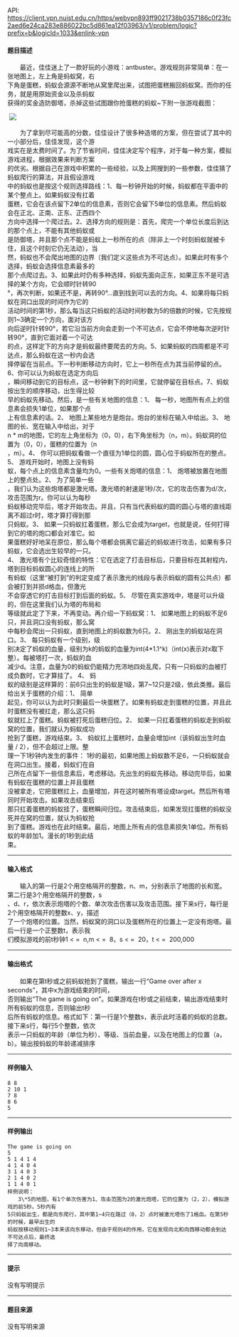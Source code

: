 API: https://client.vpn.nuist.edu.cn/https/webvpn893ff9021738b0357186c0f23fc2aed6e24ca283e886022bc5d861ea12f03963/v1/problem/logic?prefix=b&logicId=1033&enlink-vpn

#### 题目描述

　　最近，佳佳迷上了一款好玩的小游戏：antbuster。游戏规则非常简单：在一张地图上，左上角是蚂蚁窝，右  
下角是蛋糕，蚂蚁会源源不断地从窝里爬出来，试图把蛋糕搬回蚂蚁窝。而你的任务，就是用原始资金以及杀蚂蚁  
获得的奖金造防御塔，杀掉这些试图跟你抢蛋糕的蚂蚁~下附一张游戏截图：

 ![](../file/1033_0.jpg)

　　为了拿到尽可能高的分数，佳佳设计了很多种造塔的方案，但在尝试了其中的一小部分后，佳佳发现，这个游  
戏实在是太费时间了。为了节省时间，佳佳决定写个程序，对于每一种方案，模拟游戏进程，根据效果来判断方案  
的优劣。根据自己在游戏中积累的一些经验，以及上网搜到的一些参数，佳佳猜了蚂蚁爬行的算法，并且假设游戏  
中的蚂蚁也是按这个规则选择路线：1、每一秒钟开始的时候，蚂蚁都在平面中的某个整点上。如果蚂蚁没有扛着  
蛋糕，它会在该点留下2单位的信息素，否则它会留下5单位的信息素。然后蚂蚁会在正北、正南、正东、正西四个  
方向中选择一个爬过去。2、选择方向的规则是：首先，爬完一个单位长度后到达的那个点上，不能有其他蚂蚁或  
是防御塔，并且那个点不能是蚂蚁上一秒所在的点（除非上一个时刻蚂蚁就被卡住，且这个时刻它仍无法动），当  
然，蚂蚁也不会爬出地图的边界（我们定义这些点为不可达点）。如果此时有多个选择，蚂蚁会选择信息素最多的  
那个点爬过去。3、如果此时仍有多种选择，蚂蚁先面向正东，如果正东不是可选择的某个方向，它会顺时针转90  
°，再次判断，如果还不是，再转90°...直到找到可以去的方向。4、如果将每只蚂蚁在洞口出现的时间作为它的  
活动时间的第1秒，那么每当这只蚂蚁的活动时间秒数为5的倍数的时候，它先按规则1~3确定一个方向，面对该方  
向后逆时针转90°，若它沿当前方向会走到一个不可达点，它会不停地每次逆时针转90°，直到它面对着一个可达  
的点，这样定下的方向才是蚂蚁最终要爬去的方向。5、如果蚂蚁的四周都是不可达点，那么蚂蚁在这一秒内会选  
择停留在当前点。下一秒判断移动方向时，它上一秒所在点为其当前停留的点。6、你可以认为蚂蚁在选定方向后  
，瞬间移动到它的目标点，这一秒钟剩下的时间里，它就停留在目标点。7、蚂蚁按出生的顺序移动，出生得比较  
早的蚂蚁先移动。然后，是一些有关地图的信息：1、 每一秒，地图所有点上的信息素会损失1单位，如果那个点  
上有信息素的话。2、 地图上某些地方是炮台。炮台的坐标在输入中给出。3、 地图的长、宽在输入中给出，对于  
n \* m的地图，它的左上角坐标为（0，0），右下角坐标为（n，m）。蚂蚁洞的位置为（0，0），蛋糕的位置为（n  
，m）。4、 你可以把蚂蚁看做一个直径为1单位的圆，圆心位于蚂蚁所在的整点。5、 游戏开始时，地图上没有蚂  
蚁，每个点上的信息素含量均为0。一些有关炮塔的信息：1、 炮塔被放置在地图上的整点处。2、 为了简单一些  
，我们认为这些炮塔都是激光塔。激光塔的射速是1秒/次，它的攻击伤害为d/次，攻击范围为r。你可以认为每秒  
蚂蚁移动完毕后，塔才开始攻击。并且，只有当代表蚂蚁的圆的圆心与塔的直线距离不超过r时，塔才算打得到那  
只蚂蚁。3、 如果一只蚂蚁扛着蛋糕，那么它会成为target，也就是说，任何打得到它的塔的炮口都会对准它。如  
果蛋糕好好地呆在原位，那么每个塔都会挑离它最近的蚂蚁进行攻击，如果有多只蚂蚁，它会选出生较早的一只。  
4、 激光塔有个比较奇怪的特性：它在选定了打击目标后，只要目标在其射程内，塔到目标蚂蚁圆心的连线上的所  
有蚂蚁（这里“被打到”的判定变成了表示激光的线段与表示蚂蚁的圆有公共点）都会被打到并损d格血，但激光  
不会穿透它的打击目标打到后面的蚂蚁。5、 尽管在真实游戏中，塔是可以升级的，但在这里我们认为塔的布局和  
等级就此定了下来，不再变动。再介绍一下蚂蚁窝：1、 如果地图上的蚂蚁不足6只，并且洞口没有蚂蚁，那么窝  
中每秒会爬出一只蚂蚁，直到地图上的蚂蚁数为6只。2、 刚出生的蚂蚁站在洞口。3、 每只蚂蚁有一个级别，级  
别决定了蚂蚁的血量，级别为k的蚂蚁的血量为int(4\*1.1^k)（int(x)表示对x取下整）。每被塔打一次，蚂蚁的血  
减少d。注意，血量为0的蚂蚁仍能精力充沛地四处乱爬，只有一只蚂蚁的血被打成负数时，它才算挂了。 4、 蚂  
蚁的级别是这样算的：前6只出生的蚂蚁是1级，第7~12只是2级，依此类推。最后给出关于蛋糕的介绍：1、 简单  
起见，你可以认为此时只剩最后一块蛋糕了。如果有蚂蚁走到蛋糕的位置，并且此时蛋糕没有被扛走，那么这只蚂  
蚁就扛上了蛋糕。蚂蚁被打死后蛋糕归位。2、 如果一只扛着蛋糕的蚂蚁走到蚂蚁窝的位置，我们就认为蚂蚁成功  
抢到了蛋糕，游戏结束。3、 蚂蚁扛上蛋糕时，血量会增加int（该蚂蚁出生时血量 / 2），但不会超过上限。整  
理一下1秒钟内发生的事件： 1秒的最初，如果地图上蚂蚁数不足6，一只蚂蚁就会在洞口出生。接着，蚂蚁们在自  
己所在点留下一些信息素后，考虑移动。先出生的蚂蚁先移动。移动完毕后，如果有蚂蚁在蛋糕的位置上并且蛋糕  
没被拿走，它把蛋糕扛上，血量增加，并在这时被所有塔设成target。然后所有塔同时开始攻击。如果攻击结束后  
那只扛着蛋糕的蚂蚁挂了，蛋糕瞬间归位。攻击结束后，如果发现扛蛋糕的蚂蚁没死并在窝的位置，就认为蚂蚁抢  
到了蛋糕。游戏也在此时结束。最后，地图上所有点的信息素损失1单位。所有蚂蚁的年龄加1。漫长的1秒到此结  
束。

---

#### 输入格式

　　输入的第一行是2个用空格隔开的整数，n、m，分别表示了地图的长和宽。第二行是3个用空格隔开的整数，s  
、d、r，依次表示炮塔的个数、单次攻击伤害以及攻击范围。接下来s行，每行是2个用空格隔开的整数x、y，描述  
了一个炮塔的位置。当然，蚂蚁窝的洞口以及蛋糕所在的位置上一定没有炮塔。最后一行是一个正整数t，表示我  
们模拟游戏的前t秒钟1 < =  n,m < =  8，s < =  20，t < =  200,000

---

#### 输出格式

　　如果在第t秒或之前蚂蚁抢到了蛋糕，输出一行“Game over after x seconds”，其中x为游戏结束的时间，  
否则输出“The game is going on”。如果游戏在t秒或之前结束，输出游戏结束时所有蚂蚁的信息，否则输出t秒  
后所有蚂蚁的信息。格式如下：第一行是1个整数s，表示此时活着的蚂蚁的总数。接下来s行，每行5个整数，依次  
表示一只蚂蚁的年龄（单位为秒）、等级、当前血量，以及在地图上的位置（a，b）。输出按蚂蚁的年龄递减排序

---

#### 样例输入
```
8 8
2 10 1
7 8
8 6
5
```

---

#### 样例输出
```
The game is going on
5
5 1 4 1 4
4 1 4 0 4
3 1 4 0 3
2 1 4 0 2
1 1 4 0 1
样例说明：
　　3\*5的地图，有1个单次伤害为1、攻击范围为2的激光炮塔，它的位置为（2，2），模拟游戏的前5秒。5秒内有
5只蚂蚁出生，都是向东爬行，其中第1~4只在路过（0，2）点时被激光塔伤了1格血。在第5秒的时候，最早出生的
蚂蚁按移动规则1~3本来该向东移动，但由于规则4的作用，它在发现向北和向西移动都会到达不可达点后，最终选
择了向南移动。
```

---

#### 提示

没有写明提示

---

#### 题目来源

没有写明来源